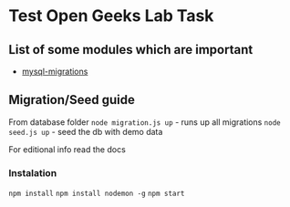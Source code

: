 # Test Open Geeks Lab Task
 
## List of some modules which are important
 - <a href="https://www.npmjs.com/package/mysql-migrations">mysql-migrations</a>
## Migration/Seed guide
From database folder
`node migration.js up` - runs up all migrations
`node seed.js up` - seed the db with demo data

For editional info read the docs

### Instalation
`npm install`
`npm install nodemon -g`
`npm start`
